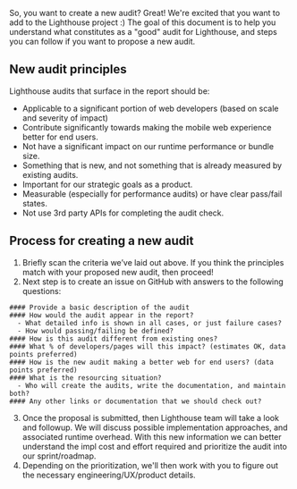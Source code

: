 So, you want to create a new audit? Great! We're excited that you want to add to the Lighthouse project :) The goal of this 
document is to help you understand what constitutes as a "good" audit for Lighthouse, and steps you can follow if you want
to propose a new audit. 

## New audit principles
Lighthouse audits that surface in the report should be: 
- Applicable to a significant portion of web developers (based on scale and severity of impact) 
- Contribute significantly towards making the mobile web experience better for end users. 
- Not have a significant impact on our runtime performance or bundle size. 
- Something that is new, and not something that is already measured by existing audits. 
- Important for our strategic goals as a product.
- Measurable (especially for performance audits) or have clear pass/fail states. 
- Not use 3rd party APIs for completing the audit check. 


## Process for creating a new audit
1. Briefly scan the criteria we’ve laid out above. If you think the principles match with your proposed new audit, then proceed! 
2. Next step is to create an issue on GitHub with answers to the following questions: 
```
#### Provide a basic description of the audit
#### How would the audit appear in the report? 
  - What detailed info is shown in all cases, or just failure cases?
  - How would passing/failing be defined?
#### How is this audit different from existing ones?
#### What % of developers/pages will this impact? (estimates OK, data points preferred) 
#### How is the new audit making a better web for end users? (data points preferred)
#### What is the resourcing situation? 
  - Who will create the audits, write the documentation, and maintain both?
#### Any other links or documentation that we should check out?
```
3. Once the proposal is submitted, then Lighthouse team will take a look and followup. We will discuss possible implementation approaches, and associated runtime overhead.
With this new information we can better understand the impl cost and effort required and prioritize the audit into our sprint/roadmap. 
4. Depending on the prioritization, we'll then work with you to figure out the necessary engineering/UX/product details. 
